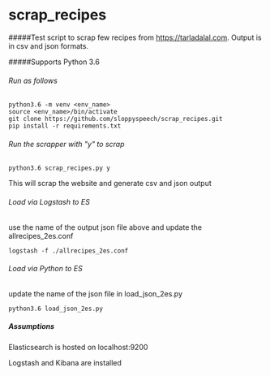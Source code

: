 # scrap_recipes
#####Test script to scrap few recipes from https://tarladalal.com. Output is in csv and json formats.

#####Supports Python 3.6
###### Run as follows 
```
python3.6 -m venv <env_name>
source <env_name>/bin/activate
git clone https://github.com/sloppyspeech/scrap_recipes.git
pip install -r requirements.txt
```
###### Run the scrapper with "y" to scrap
```
python3.6 scrap_recipes.py y 
```
This will scrap the website and generate csv and json output

###### Load via Logstash to ES
use the name of the output json file above and update the allrecipes_2es.conf
```
logstash -f ./allrecipes_2es.conf
```

###### Load via Python to ES
update the name of the json file in load_json_2es.py
```
python3.6 load_json_2es.py
````

##### Assumptions
Elasticsearch is hosted on localhost:9200

Logstash and Kibana are installed
